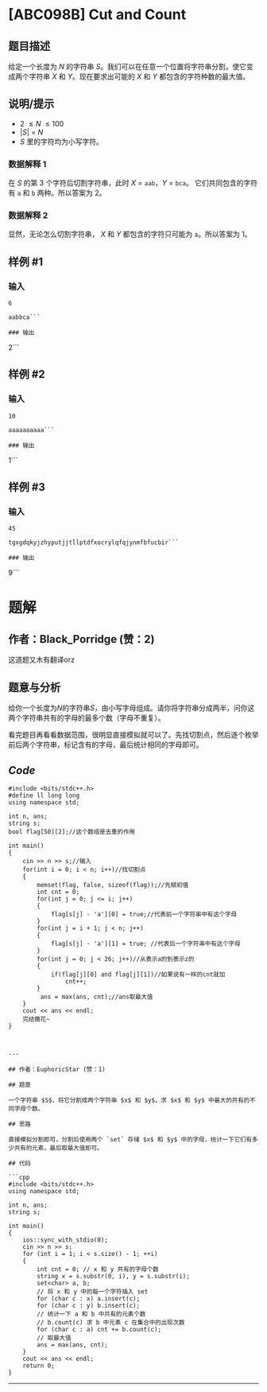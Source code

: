 # [ABC098B] Cut and Count

## 题目描述

给定一个长度为 $N$ 的字符串 $S$。我们可以在任意一个位置将字符串分割，使它变成两个字符串 $X$ 和 $Y$。现在要求出可能的 $X$ 和 $Y$ 都包含的字符种数的最大值。

## 说明/提示

- $2\ \le N\ \le 100$
- $|S|\ =\ N$
- $S$ 里的字符均为小写字符。

### 数据解释 1

在 $S$ 的第 $3$ 个字符后切割字符串，此时 $X\ =\ \texttt{aab}$，$Y\ =\ \texttt{bca}$。 它们共同包含的字符有 $\texttt{a}$ 和 $\texttt{b}$ 两种。所以答案为 $2$。

### 数据解释 2

显然，无论怎么切割字符串， $X$ 和 $Y$ 都包含的字符只可能为 $\texttt{a}$。所以答案为 $1$。

## 样例 #1

### 输入

```
6
aabbca```

### 输出

```
2```

## 样例 #2

### 输入

```
10
aaaaaaaaaa```

### 输出

```
1```

## 样例 #3

### 输入

```
45
tgxgdqkyjzhyputjjtllptdfxocrylqfqjynmfbfucbir```

### 输出

```
9```

# 题解

## 作者：Black_Porridge (赞：2)

这道题又木有翻译orz

## 题意与分析
给你一个长度为$N$的字符串$S$，由小写字母组成。请你将字符串分成两半，问你这两个字符串共有的字母的最多个数（字母不重复）。

看完题目再看看数据范围，很明显直接模拟就可以了。先找切割点，然后逐个枚举前后两个字符串，标记含有的字母，最后统计相同的字母即可。

## $Code$

```
#include <bits/stdc++.h>
#define ll long long
using namespace std;

int n, ans;
string s;
bool flag[50][2];//这个数组是去重的作用

int main()
{
	cin >> n >> s;//输入
	for(int i = 0; i < n; i++)//找切割点
	{
		memset(flag, false, sizeof(flag));//先赋初值
		int cnt = 0;
		for(int j = 0; j <= i; j++)
		{
			flag[s[j] - 'a'][0] = true;//代表前一个字符串中有这个字母	
	    }
		for(int j = i + 1; j < n; j++)
		{
			flag[s[j] - 'a'][1] = true;	//代表后一个字符串中有这个字母	
		}
		for(int j = 0; j < 26; j++)//从表示a的到表示z的
		{
			if(flag[j][0] and flag[j][1])//如果说有一样的cnt就加
				cnt++;
		}
		 ans = max(ans, cnt);//ans取最大值
	}
	cout << ans << endl;
	完结撒花~
}



---

## 作者：EuphoricStar (赞：1)

## 题意

一个字符串 $S$，将它分割成两个字符串 $x$ 和 $y$，求 $x$ 和 $y$ 中最大的共有的不同字母个数。

## 思路

直接模拟分割即可，分割后使用两个 `set` 存储 $x$ 和 $y$ 中的字母，统计一下它们有多少共有的元素，最后取最大值即可。

## 代码

```cpp
#include <bits/stdc++.h>
using namespace std;

int n, ans;
string s;

int main()
{
    ios::sync_with_stdio(0);
    cin >> n >> s;
    for (int i = 1; i < s.size() - 1; ++i)
    {
        int cnt = 0; // x 和 y 共有的字母个数
        string x = s.substr(0, i), y = s.substr(i);
        set<char> a, b;
        // 将 x 和 y 中的每一个字符插入 set
        for (char c : x) a.insert(c);
        for (char c : y) b.insert(c);
        // 统计一下 a 和 b 中共有的元素个数
        // b.count(c) 求 b 中元素 c 在集合中的出现次数
        for (char c : a) cnt += b.count(c);
        // 取最大值
        ans = max(ans, cnt);
    }
    cout << ans << endl;
    return 0;
}
```


---

